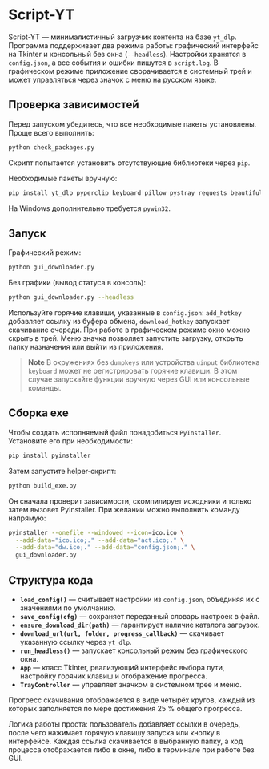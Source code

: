 # Script-YT

Script-YT — минималистичный загрузчик контента на базе `yt_dlp`.
Программа поддерживает два режима работы: графический интерфейс на
Tkinter и консольный без окна (`--headless`).  Настройки хранятся в
`config.json`, а все события и ошибки пишутся в `script.log`.  В
графическом режиме приложение сворачивается в системный трей и может
управляться через значок с меню на русском языке.

## Проверка зависимостей

Перед запуском убедитесь, что все необходимые пакеты установлены.
Проще всего выполнить:

```bash
python check_packages.py
```

Скрипт попытается установить отсутствующие библиотеки через `pip`.

Необходимые пакеты вручную:

```bash
pip install yt_dlp pyperclip keyboard pillow pystray requests beautifulsoup4
```

На Windows дополнительно требуется `pywin32`.

## Запуск

Графический режим:

```bash
python gui_downloader.py
```

Без графики (вывод статуса в консоль):

```bash
python gui_downloader.py --headless
```

Используйте горячие клавиши, указанные в `config.json`:
`add_hotkey` добавляет ссылку из буфера обмена,
`download_hotkey` запускает скачивание очереди.
При работе в графическом режиме окно можно скрыть в трей. Меню значка
позволяет запустить загрузку, открыть папку назначения или выйти из
приложения.

> **Note**
> В окружениях без `dumpkeys` или устройства `uinput`
> библиотека `keyboard` может не регистрировать горячие клавиши.
> В этом случае запускайте функции вручную через GUI или консольные
> команды.

## Сборка exe

Чтобы создать исполняемый файл понадобиться `PyInstaller`. Установите
его при необходимости:

```bash
pip install pyinstaller
```

Затем запустите helper‑скрипт:

```bash
python build_exe.py
```

Он сначала проверит зависимости, скомпилирует исходники и только
затем вызовет PyInstaller. При
желании можно выполнить команду напрямую:

```bash
pyinstaller --onefile --windowed --icon=ico.ico \
  --add-data="ico.ico;." --add-data="act.ico;." \
  --add-data="dw.ico;." --add-data="config.json;." \
  gui_downloader.py
```

## Структура кода

- **`load_config()`** — считывает настройки из `config.json`,
  объединяя их с значениями по умолчанию.
- **`save_config(cfg)`** — сохраняет переданный словарь настроек в файл.
- **`ensure_download_dir(path)`** — гарантирует наличие каталога загрузок.
- **`download_url(url, folder, progress_callback)`** — скачивает указанную
  ссылку через `yt_dlp`.
- **`run_headless()`** — запускает консольный режим без графического окна.
- **`App`** — класс Tkinter, реализующий интерфейс выбора пути, настройку
  горячих клавиш и отображение прогресса.
- **`TrayController`** — управляет значком в системном трее и меню.

Прогресс скачивания отображается в виде четырёх кругов, каждый из
которых заполняется по мере достижения 25 % общего прогресса.

Логика работы проста: пользователь добавляет ссылки в очередь, после чего
нажимает горячую клавишу запуска или кнопку в интерфейсе. Каждая ссылка
скачивается в выбранную папку, а ход процесса отображается либо в окне,
либо в терминале при работе без GUI.


